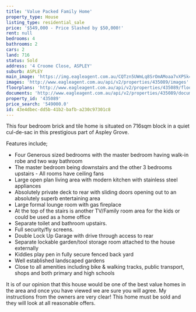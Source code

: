 ```yaml
---
title: 'Value Packed Family Home'
property_type: House
listing_type: residential_sale
price: '$549,000 - Price Slashed by $50,000!'
rent: null
bedrooms: 4
bathrooms: 2
cars: 2
land: 716
status: Sold
address: '4 Croome Close, ASPLEY'
suburb: ASPLEY
main_image: 'https://img.eagleagent.com.au/CQTzn5UWmLq8SrOmAMoaa7vXPSk=/1280x854/smart/https://s3-us-west-2.amazonaws.com/eagleagent-orig/images/6820387/109802441-image-M.jpg'
images: 'http://www.eagleagent.com.au/api/v2/properties/435089/images'
floorplans: 'http://www.eagleagent.com.au/api/v2/properties/435089/floorplans'
documents: 'http://www.eagleagent.com.au/api/v2/properties/435089/documents'
property_id: '435089'
price_search: '549000.0'
id: 43e4dbec-dd5b-41b2-bafb-a230c97301c8
---
```

This four bedroom brick and tile home is situated on 716sqm block in a quiet cul-de-sac in this prestigious part of Aspley Grove.

Features include;

*  Four Generous sized bedrooms with the master bedroom having walk-in robe and two way bathroom
*  The master bedroom being downstairs and the other 3 bedrooms upstairs - All rooms have ceiling fans
*  Large open plan living area with modern kitchen with stainless steel appliances
*  Absolutely private deck to rear with sliding doors opening out to an absolutely superb entertaining area
*  Large formal lounge room with gas fireplace
*  At the top of the stairs is another TV/Family room area for the kids or could be used as a home office
*  Separate toilet and bathroom upstairs.
*  Full security/fly screens.
*  Double Lock Up Garage with drive through access to rear
*  Separate lockable garden/tool storage room attached to the house externally
*  Kiddies play pen in fully secure fenced back yard
*  Well established landscaped gardens
*  Close to all amenities including bike & walking tracks, public transport, shops and both primary and high schools

It is of our opinion that this house would be one of the best value homes in the area and once you have viewed we are sure you will agree.
My instructions from the owners are very clear! This home must be sold and they will look at all reasonable offers.